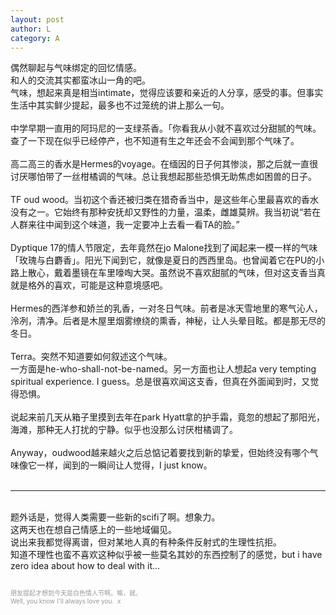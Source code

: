 ```yaml
---
layout: post
author: L
category: A
---
```


偶然聊起与气味绑定的回忆情感。<br>
和人的交流其实都蛮冰山一角的吧。<br>
气味，想起来真是相当intimate，觉得应该要和亲近的人分享，感受的事。但事实生活中其实鲜少提起，最多也不过笼统的讲上那么一句。<br>
 <br>
中学早期一直用的阿玛尼的一支绿茶香。「你看我从小就不喜欢过分甜腻的气味。<br>
查了一下现在似乎已经停产，也不知道有生之年还会不会闻到那个气味了。<br>
 <br>
高二高三的香水是Hermes的voyage。在缅因的日子何其惨淡，那之后就一直很讨厌哪怕带了一丝柑橘调的气味。总让我想起那些恐惧无助焦虑如困兽的日子。<br>
 <br>
TF oud wood。当初这个香还被归类在猎奇香当中，是这些年心里最喜欢的香水没有之一。它始终有那种安抚却又野性的力量，温柔，雌雄莫辨。我当初说“若在人群来往中闻到这个味道，我一定要冲上去看一看TA的脸。”<br>
 <br>
Dyptique 17的情人节限定，去年竟然在jo Malone找到了闻起来一模一样的气味「玫瑰与白麝香」。阳光下闻到它，就像是夏日的西西里岛。也曾闻着它在PU的小路上散心，戴着墨镜在车里嚎啕大哭。虽然说不喜欢甜腻的气味，但对这支香当真就是格外的喜欢，可能是这种意境感吧。<br>
 <br>
Hermes的西洋参和娇兰的乳香，一对冬日气味。前者是冰天雪地里的寒气沁人，泠冽，清净。后者是木屋里烟雾缭绕的熏香，神秘，让人头晕目眩。都是那无尽的冬日。<br>
 <br>
Terra。突然不知道要如何叙述这个气味。<br>
一方面是he-who-shall-not-be-named。另一方面也让人想起a very tempting spiritual experience. I guess。总是很喜欢闻这支香，但真在外面闻到时，又觉得恐惧。<br>
 <br>
说起来前几天从箱子里摸到去年在park Hyatt拿的护手霜，竟忽的想起了那阳光，海滩，那种无人打扰的宁静。似乎也没那么讨厌柑橘调了。<br>
 <br>
Anyway，oudwood越来越火之后总惦记着要找到新的挚爱，但始终没有哪个气味像它一样，闻到的一瞬间让人觉得，I just know。<br>
<br>
* * *
<br>
题外话是，觉得人类需要一些新的scifi了啊。想象力。<br>
这两天也在想自己情感上的一些地域偏见。<br>
说出来我都觉得离谱，但对某地人真的有种条件反射式的生理性抗拒。<br>
知道不理性也蛮不喜欢这种似乎被一些莫名其妙的东西控制了的感觉，but i have zero idea about how to deal with it...  <br>
<br>
<p style = "font-size:10px;color:#999999">朋友提起才想到今天是白色情人节啊。嘛，就。<br>
Well, you know I'll always love you.  x<br></p>



